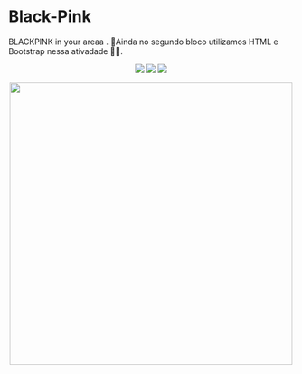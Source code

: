 # Black-Pink
BLACKPINK in your areaa
.
🚧Ainda no segundo bloco utilizamos HTML e Bootstrap nessa ativadade 👨‍💻.





  
 


  <p align="center">
 <img src="https://img.shields.io/badge/Bootstrap-563D7C?style=for-the-badge&logo=bootstrap&logoColor=white">
   <img src="https://img.shields.io/badge/CSS3-1572B6?style=for-the-badge&logo=css3&logoColor=white">
 <img src="https://img.shields.io/badge/HTML5-E34F26?style=for-the-badge&logo=html5&logoColor=white">
 
   </p>
   
   
        
      
 <p align="center">
   <img align='right flex-center' src="https://media.giphy.com/media/o8ncre3fl0SuRwkLeq/giphy.gif" width="500">

</p>
